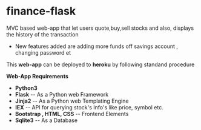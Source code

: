 # finance-flask
MVC based web-app that let users quote,buy,sell stocks and also, displays the history of  the transaction 
* New features added are adding more funds off savings account , changing password et

This **web-app** can be deployed to **heroku** by following standand procedure


**Web-App Requirements**

* **Python3**
* **Flask** -- As a Python web Framework
* **Jinja2** -- As a Python web Templating Engine
* **IEX** -- API for querying stock's Info's like price, symbol etc.
* **Bootstrap , HTML, CSS** -- Frontend Elements
* **Sqlite3** -- As a Database
